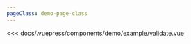 ```yaml
---
pageClass: demo-page-class
---
```


<!-- markdownlint-disable MD033 MD041 -->
<client-only>
<demo-box codesandbox="https://codesandbox.io/s/m4w33n3z8x?module=%2Fsrc%2FApp.vue&view=preview">
<div slot="demo">

  <demo-example-validate />

</div>

<div slot="code">

<<< docs/.vuepress/components/demo/example/validate.vue

</div>

</demo-box>
</client-only>
